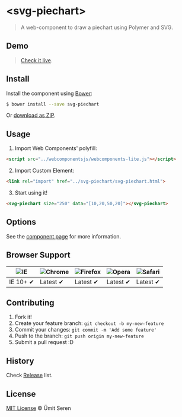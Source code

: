 # &lt;svg-piechart&gt;

> A web-component to draw a piechart using Polymer and SVG.

## Demo
> [Check it live](http://timeu.github.io/svg-piechart/components/svg-piechart/demo/index.html).

## Install

Install the component using [Bower](http://bower.io/):

```sh
$ bower install --save svg-piechart 
```

Or [download as ZIP](https://github.com/timeu/svg-piechart/archive/master.zip).

## Usage

1. Import Web Components' polyfill:

  ```html
<script src="../webcomponentsjs/webcomponents-lite.js"></script>
  ```

2. Import Custom Element:

  ```html
<link rel="import" href="../svg-piechart/svg-piechart.html">
  ```

3. Start using it!

  ```html
  <svg-piechart size="250" data="[10,20,50,20]"></svg-piechart>
  ```

## Options

See the [component page](http://timeu.github.io/svg-piechart) for more information.


## Browser Support

![IE](https://raw.github.com/paulirish/browser-logos/master/internet-explorer/internet-explorer_48x48.png) | ![Chrome](https://raw.github.com/paulirish/browser-logos/master/chrome/chrome_48x48.png) | ![Firefox](https://raw.github.com/paulirish/browser-logos/master/firefox/firefox_48x48.png) | ![Opera](https://raw.github.com/paulirish/browser-logos/master/opera/opera_48x48.png) | ![Safari](https://raw.github.com/paulirish/browser-logos/master/safari/safari_48x48.png)
--- | --- | --- | --- | --- |
IE 10+ ✔ | Latest ✔ | Latest ✔ | Latest ✔ | Latest ✔ |

## Contributing

1. Fork it!
2. Create your feature branch: `git checkout -b my-new-feature`
3. Commit your changes: `git commit -m 'Add some feature'`
4. Push to the branch: `git push origin my-new-feature`
5. Submit a pull request :D

## History

Check [Release](https://github.com/timeu/svg-piechart/releases) list.

## License

[MIT License](http://timeu.mit-license.org/) © Ümit Seren
